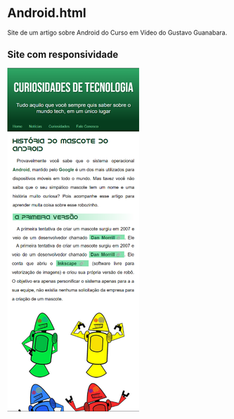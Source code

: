 # Android.html
 Site de um artigo sobre Android do Curso em Vídeo do Gustavo Guanabara.
 
## Site com responsividade

<img src="imagens/Responsividade-01.png" align="left" width="300">
<img src="imagens/Responsividade-02.png" align="left" width="300">




